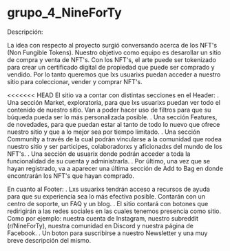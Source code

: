 # grupo_4_NineForTy

Descripción:

La idea con respecto al proyecto surgió conversando acerca de los NFT's (Non Fungible Tokens). Nuestro objetivo como equipo es desarollar un sitio de compra y venta de NFT's. Con los NFT's, el arte puede ser tokenizado para crear un certificado digital de propiedad que puede ser comprado y vendido. Por lo tanto queremos que lxs usuarixs puedan acceder a nuestro sitio para coleccionar, vender y comprar NFT's. 

<<<<<<< HEAD
El sitio va a contar con distintas secciones en el Header:
. Una sección Market, exploratoria, para que lxs usuarixs puedan ver todo el contenido de nuestro sitio. Van a poder hacer uso de filtros para que su búqueda pueda ser lo más personalizada posible.
. Una sección Features, de novedades, para que puedan estar al tanto de todo lo nuevo que ofrece nuestro sitio y que a lo mejor sea por tiempo limitado.
. Una sección Community a través de la cual podrán vincularse a la comunidad que rodea nuestro sitio y ser participes, colaboradorxs y aficionadxs del mundo de los NFT's.
. Una sección de usuarix donde podrán acceder a toda la funcionalidad de su cuenta y administrarla.
. Por último, una vez que se hayan registrado, va a aparecer una última sección de Add to Bag en donde encontrarán los NFT's que hayan comprado.

En cuanto al Footer:
. Lxs usuarixs tendrán acceso a recursos de ayuda para que su experiencia sea lo más efectiva posible. Contarán con un centro de soporte, un FAQ y un blog. 
. El sitio contará con botones que redirigirán a las redes sociales en las cuales tenemos presencia como sitio. Como por ejemplo: nuestra cuenta de Instagram, nuestro subreddit (r/NineForTy), nuestra comunidad en Discord y nuestra página de Facebook.
. Un boton para suscribirse a nuestro Newsletter y una muy breve descripción del mismo.

